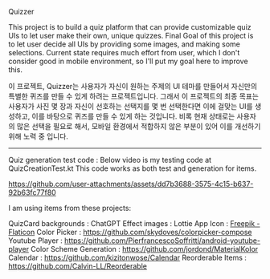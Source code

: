 Quizzer

This project is to build a quiz platform that can provide customizable quiz UIs to let user make their own, unique quizzes.
Final Goal of this project is to let user decide all UIs by providing some images, and making some selections.
Current state requires much effort from user, which I don't consider good in mobile environment, so I'll put my goal here to improve this.

이 프로젝트, Quizzer는 사용자가 자신이 원하는 주제의 UI 테마를 만들어서 자신만의 특별한 퀴즈를 만들 수 있게 하려는 프로젝트입니다.
그래서 이 프로젝트의 최종 목표는 사용자가 사진 몇 장과 자신이 선호하는 선택지를 몇 번 선택한다면 이에 걸맞는 UI를 생성하고, 이를 바탕으로 퀴즈를 만들 수 있게 하는 것입니다.
비록 현재 상태로는 사용자의 많은 선택을 필요로 해서, 모바일 환경에서 적합하지 않은 부분이 있어 이를 개선하기 위해 노력 중 입니다.

----------------------------
Quiz generation test code :
Below video is my testing code at QuizCreationTest.kt
This code works as both test and generation for items.

https://github.com/user-attachments/assets/dd7b3688-3575-4c15-b637-92b63fc77f80



I am using items from these projects:

QuizCard backgrounds : ChatGPT
Effect images : Lottie
App Icon : [Freepik - Flaticon](https://www.google.com/url?q=https%3A%2F%2Fwww.flaticon.com%2Fkr%2Ffree-icons%2F&amp;sa=D&amp;sntz=1&amp;usg=AOvVaw1qnbHFrezAGPl2L1nOORQw)
Color Picker : https://github.com/skydoves/colorpicker-compose
Youtube Player : https://github.com/PierfrancescoSoffritti/android-youtube-player
Color Scheme Generation : https://github.com/jordond/MaterialKolor
Calendar : https://github.com/kizitonwose/Calendar
Reorderable Items : https://github.com/Calvin-LL/Reorderable

